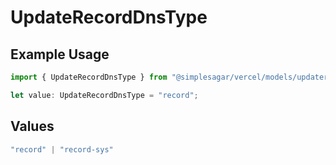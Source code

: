 # UpdateRecordDnsType

## Example Usage

```typescript
import { UpdateRecordDnsType } from "@simplesagar/vercel/models/updaterecordop.js";

let value: UpdateRecordDnsType = "record";
```

## Values

```typescript
"record" | "record-sys"
```